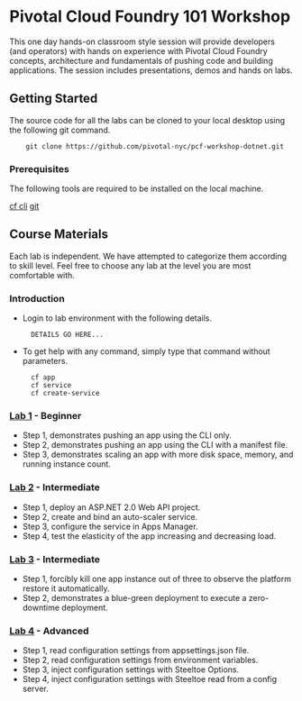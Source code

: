 # Pivotal Cloud Foundry 101 Workshop

This one day hands-on classroom style session will provide developers (and operators) with hands on experience with Pivotal Cloud Foundry concepts, architecture and fundamentals of pushing code and building applications. The session includes presentations, demos and hands on labs.

## Getting Started

The source code for all the labs can be cloned to your local desktop using the following git command.

		git clone https://github.com/pivotal-nyc/pcf-workshop-dotnet.git

### Prerequisites

The following tools are required to be installed on the local machine. 

[cf cli](https://github.com/cloudfoundry/cli#downloads)
[git](https://git-scm.com/downloads)

## Course Materials

Each lab is independent. We have attempted to categorize them according to skill level. Feel free to choose any lab at the level you are most comfortable with.

### Introduction

* Login to lab environment with the following details.

		DETAILS GO HERE...

* To get help with any command, simply type that command without parameters.

		cf app
		cf service
		cf create-service

### [Lab 1](https://github.com/pivotal-nyc/pcf-workshop-dotnet/tree/master/labs/pcf-workshop-dotnet-core-lab01) - Beginner

* Step 1, demonstrates pushing an app using the CLI only.
* Step 2, demonstrates pushing an app using the CLI with a manifest file.
* Step 3, demonstrates scaling an app with more disk space, memory, and running instance count.

### [Lab 2](https://github.com/pivotal-nyc/pcf-workshop-dotnet/tree/master/labs/pcf-workshop-dotnet-core-lab02-api) - Intermediate

* Step 1, deploy an ASP.NET 2.0 Web API project.
* Step 2, create and bind an auto-scaler service.
* Step 3, configure the service in Apps Manager.
* Step 4, test the elasticity of the app increasing and decreasing load.

### [Lab 3](https://github.com/pivotal-nyc/pcf-workshop-dotnet/tree/master/labs/pcf-workshop-dotnet-core-lab03) - Intermediate

* Step 1, forcibly kill one app instance out of three to observe the platform restore it automatically.
* Step 2, demonstrates a blue-green deployment to execute a zero-downtime deployment.

### [Lab 4](https://github.com/pivotal-nyc/pcf-workshop-dotnet/tree/master/labs/pcf-workshop-dotnet-core-lab04-before) - Advanced

* Step 1, read configuration settings from appsettings.json file.
* Step 2, read configuration settings from environment variables.
* Step 3, inject configuration settings with Steeltoe Options.
* Step 4, inject configuration settings with Steeltoe read from a config server.